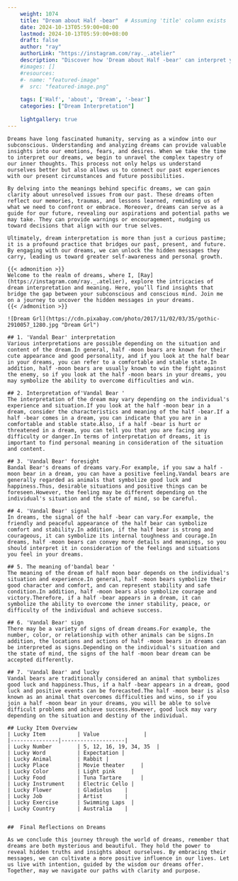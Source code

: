 ```yaml
---
    weight: 1074
    title: "Dream about Half -bear"  # Assuming 'title' column exists
    date: 2024-10-13T05:59:00+08:00
    lastmod: 2024-10-13T05:59:00+08:00
    draft: false
    author: "ray"
    authorLink: "https://instagram.com/ray._.atelier"
    description: "Discover how 'Dream about Half -bear' can interpret your future and uncover its significant meanings in your life."
    #images: []
    #resources:
    #- name: "featured-image"
    #  src: "featured-image.png"
    
    tags: ['Half', 'about', 'Dream', '-bear']
    categories: ["Dream Interpretation"]
    
    lightgallery: true
---
```

    
    Dreams have long fascinated humanity, serving as a window into our subconscious. Understanding and analyzing dreams can provide valuable insights into our emotions, fears, and desires. When we take the time to interpret our dreams, we begin to unravel the complex tapestry of our inner thoughts. This process not only helps us understand ourselves better but also allows us to connect our past experiences with our present circumstances and future possibilities.
    
    By delving into the meanings behind specific dreams, we can gain clarity about unresolved issues from our past. These dreams often reflect our memories, traumas, and lessons learned, reminding us of what we need to confront or embrace. Moreover, dreams can serve as a guide for our future, revealing our aspirations and potential paths we may take. They can provide warnings or encouragement, nudging us toward decisions that align with our true selves.
    
    Ultimately, dream interpretation is more than just a curious pastime; it is a profound practice that bridges our past, present, and future. By engaging with our dreams, we can unlock the hidden messages they carry, leading us toward greater self-awareness and personal growth.
    
    {{< admonition >}}
    Welcome to the realm of dreams, where I, [Ray](https://instagram.com/ray._.atelier), explore the intricacies of dream interpretation and meaning. Here, you’ll find insights that bridge the gap between your subconscious and conscious mind. Join me on a journey to uncover the hidden messages in your dreams.
    {{< /admonition >}}
    
    ![Dream Grl](https://cdn.pixabay.com/photo/2017/11/02/03/35/gothic-2910057_1280.jpg "Dream Grl")
    
    ## 1. 'Vandal Bear' interpretation
    Various interpretations are possible depending on the situation and content of the dream.In general, half -moon bears are known for their cute appearance and good personality, and if you look at the half bear in your dreams, you can refer to a comfortable and stable state.In addition, half -moon bears are usually known to win the fight against the enemy, so if you look at the half -moon bears in your dreams, you may symbolize the ability to overcome difficulties and win.
    
    ## 2. Interpretation of'Vandal Bear '
    The interpretation of the dream may vary depending on the individual's experience and situation.If you look at the half -moon bear in a dream, consider the characteristics and meaning of the half -bear.If a half -bear comes in a dream, you can indicate that you are in a comfortable and stable state.Also, if a half -bear is hurt or threatened in a dream, you can tell you that you are facing any difficulty or danger.In terms of interpretation of dreams, it is important to find personal meaning in consideration of the situation and content.
    
    ## 3. 'Vandal Bear' foresight
    Bandal Bear's dreams of dreams vary.For example, if you saw a half -moon bear in a dream, you can have a positive feeling.Vandal bears are generally regarded as animals that symbolize good luck and happiness.Thus, desirable situations and positive things can be foreseen.However, the feeling may be different depending on the individual's situation and the state of mind, so be careful.
    
    ## 4. 'Vandal Bear' signal
    In dreams, the signal of the half -bear can vary.For example, the friendly and peaceful appearance of the half bear can symbolize comfort and stability.In addition, if the half bear is strong and courageous, it can symbolize its internal toughness and courage.In dreams, half -moon bears can convey more details and meanings, so you should interpret it in consideration of the feelings and situations you feel in your dreams.
    
    ## 5. The meaning of'bandal bear '
    The meaning of the dream of half moon bear depends on the individual's situation and experience.In general, half -moon bears symbolize their good character and comfort, and can represent stability and safe condition.In addition, half -moon bears also symbolize courage and victory.Therefore, if a half -bear appears in a dream, it can symbolize the ability to overcome the inner stability, peace, or difficulty of the individual and achieve success.
    
    ## 6. 'Vandal Bear' sign
    There may be a variety of signs of dream dreams.For example, the number, color, or relationship with other animals can be signs.In addition, the locations and actions of half -moon bears in dreams can be interpreted as signs.Depending on the individual's situation and the state of mind, the signs of the half -moon bear dream can be accepted differently.
    
    ## 7. 'Vandal Bear' and lucky
    Vandal bears are traditionally considered an animal that symbolizes good luck and happiness.Thus, if a half -bear appears in a dream, good luck and positive events can be forecasted.The half -moon bear is also known as an animal that overcomes difficulties and wins, so if you join a half -moon bear in your dreams, you will be able to solve difficult problems and achieve success.However, good luck may vary depending on the situation and destiny of the individual.
    
    ## Lucky Item Overview
    | Lucky Item          | Value              |
    |---------------|--------------------|
    | Lucky Number        | 5, 12, 16, 19, 34, 35  |
    | Lucky Word          | Expectation |
    | Lucky Animal        | Rabbit |
    | Lucky Place         | Movie theater     |
    | Lucky Color         | Light pink     |
    | Lucky Food          | Tuna Tartare      |
    | Lucky Instrument    | Electric Cello |
    | Lucky Flower        | Gladiolus    |
    | Lucky Job           | Artist       |
    | Lucky Exercise      | Swimming Laps  |
    | Lucky Country       | Australia    |
    
    
    ##  Final Reflections on Dreams
    
    As we conclude this journey through the world of dreams, remember that dreams are both mysterious and beautiful. They hold the power to reveal hidden truths and insights about ourselves. By embracing their messages, we can cultivate a more positive influence in our lives. Let us live with intention, guided by the wisdom our dreams offer. Together, may we navigate our paths with clarity and purpose.
    